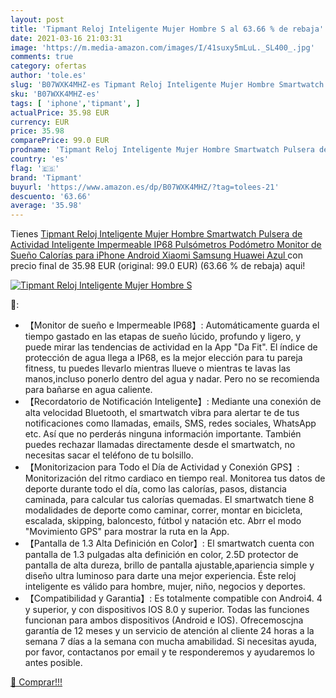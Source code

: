 ```yaml
---
layout: post
title: 'Tipmant Reloj Inteligente Mujer Hombre S al 63.66 % de rebaja'
date: 2021-03-16 21:03:31
image: 'https://m.media-amazon.com/images/I/41suxy5mLuL._SL400_.jpg'
comments: true
category: ofertas
author: 'tole.es'
slug: 'B07WXK4MHZ-es Tipmant Reloj Inteligente Mujer Hombre Smartwatch Pulsera...'
sku: 'B07WXK4MHZ-es'
tags: [ 'iphone','tipmant', ]
actualPrice: 35.98 EUR
currency: EUR
price: 35.98
comparePrice: 99.0 EUR
prodname: 'Tipmant Reloj Inteligente Mujer Hombre Smartwatch Pulsera de Actividad Inteligente Impermeable IP68 Pulsómetros Podómetro Monitor de Sueño Calorías para iPhone Android Xiaomi Samsung Huawei  Azul '
country: 'es'
flag: '🇪🇸'
brand: 'Tipmant'
buyurl: 'https://www.amazon.es/dp/B07WXK4MHZ/?tag=tolees-21'
descuento: '63.66'
average: '35.98'
---
```


Tienes [Tipmant Reloj Inteligente Mujer Hombre Smartwatch Pulsera de Actividad Inteligente Impermeable IP68 Pulsómetros Podómetro Monitor de Sueño Calorías para iPhone Android Xiaomi Samsung Huawei  Azul ](https://www.amazon.es/dp/B07WXK4MHZ/?tag=tolees-21) con precio final de  35.98 EUR (original: 99.0 EUR) (63.66 %  de rebaja) aqui!

[![Tipmant Reloj Inteligente Mujer Hombre S](https://m.media-amazon.com/images/I/41suxy5mLuL._SL400_.jpg)](https://www.amazon.es/dp/B07WXK4MHZ/?tag=tolees-21)

🔎:

- 【Monitor de sueño e Impermeable IP68】: Automáticamente guarda el tiempo gastado en las etapas de sueño lúcido, profundo y ligero, y puede mirar las tendencias de actividad en la App "Da Fit". El índice de protección de agua llega a IP68, es la mejor elección para tu pareja fitness, tu puedes llevarlo mientras llueve o mientras te lavas las manos,incluso ponerlo dentro del agua y nadar. Pero no se recomienda para bañarse en agua caliente.
- 【Recordatorio de Notificación Inteligente】: Mediante una conexión de alta velocidad Bluetooth, el smartwatch vibra para alertar te de tus notificaciones como llamadas, emails, SMS, redes sociales, WhatsApp etc. Así que no perderás ninguna información importante. También puedes rechazar llamadas directamente desde el smartwatch, no necesitas sacar el teléfono de tu bolsillo.
- 【Monitorizacion para Todo el Día de Actividad y Conexión GPS】: Monitorización del ritmo cardiaco en tiempo real. Monitorea tus datos de deporte durante todo el día, como las calorías, pasos, distancia caminada, para calcular tus calorías quemadas. El smartwatch tiene 8 modalidades de deporte como caminar, correr, montar en bicicleta, escalada, skipping, baloncesto, fútbol y natación etc. Abrr el modo "Movimiento GPS" para mostrar la ruta en la App.
- 【Pantalla de 1.3 Alta Definición en Color】: El smartwatch cuenta con pantalla de 1.3 pulgadas alta definición en color, 2.5D protector de pantalla de alta dureza, brillo de pantalla ajustable,apariencia simple y diseño ultra luminoso para darte una mejor experiencia. Éste reloj inteligente es válido para hombre, mujer, niño, negocios y deportes.
- 【Compatibilidad y Garantia】: Es totalmente compatible con Androi4. 4 y superior, y con dispositivos IOS 8.0 y superior. Todas las funciones funcionan para ambos dispositivos (Android e IOS). Ofrecemoscjna garantía de 12 meses y un servicio de atención al cliente 24 horas a la semana 7 días a la semana con mucha amabilidad. Si necesitas ayuda, por favor, contactanos por email y te responderemos y ayudaremos lo antes posible.

[🛒 Comprar!!!](https://www.amazon.es/dp/B07WXK4MHZ/?tag=tolees-21)
